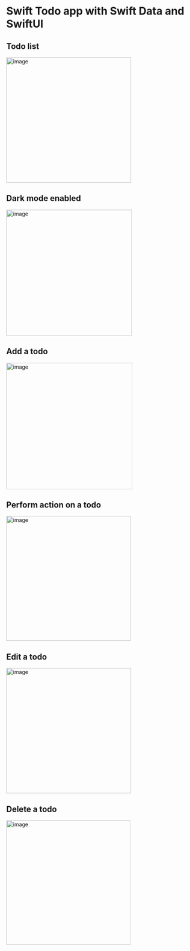 # Swift Todo app with Swift Data and SwiftUI

## Todo list
<img width="332" alt="image" src="https://github.com/DevThibautMonin/swiftdata-todo-app/assets/92627309/067c6480-c25a-4fbb-93c3-d1488fd3655f">

## Dark mode enabled
<img width="334" alt="image" src="https://github.com/DevThibautMonin/swiftdata-todo-app/assets/92627309/210519f4-340c-4112-8900-b8f866308e5f">


## Add a todo
<img width="335" alt="image" src="https://github.com/DevThibautMonin/swiftdata-todo-app/assets/92627309/b35a134e-77b9-4003-9c5b-7ec745e28d94">


## Perform action on a todo
<img width="331" alt="image" src="https://github.com/DevThibautMonin/swiftdata-todo-app/assets/92627309/12733979-e8d0-4635-8a6c-591735e8b4e0">


## Edit a todo
<img width="332" alt="image" src="https://github.com/DevThibautMonin/swiftdata-todo-app/assets/92627309/59e3d87a-830e-453e-93b7-9407acc9c013">


## Delete a todo
<img width="330" alt="image" src="https://github.com/DevThibautMonin/swiftdata-todo-app/assets/92627309/cced0856-d2e3-4cc3-8d1a-8b3d1adf5d85">
